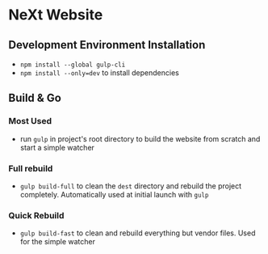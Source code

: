 # NeXt Website

## Development Environment Installation
+ ```npm install --global gulp-cli```
+ ```npm install --only=dev``` to install dependencies

## Build & Go

### Most Used
+ run ```gulp``` in project's root directory to build the website from scratch and start a simple watcher

### Full rebuild
+ ```gulp build-full``` to clean the ```dest``` directory and rebuild the project completely. Automatically used at initial launch with ```gulp```

### Quick Rebuild
+ ```gulp build-fast``` to clean and rebuild everything but vendor files. Used for the simple watcher
